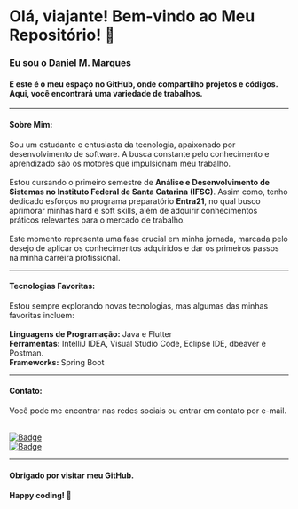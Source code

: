 # Olá, viajante! Bem-vindo ao Meu Repositório! 👋
### Eu sou o Daniel M. Marques
#### E este é o meu espaço no GitHub, onde compartilho projetos e códigos. Aqui, você encontrará uma variedade de trabalhos.

-----

#### Sobre Mim:

 Sou um estudante e entusiasta da tecnologia, apaixonado por desenvolvimento de software. A busca constante pelo conhecimento e aprendizado são os motores que impulsionam meu trabalho.<br/>
 <br/>Estou cursando o primeiro semestre de <b>Análise e Desenvolvimento de Sistemas no Instituto Federal de Santa Catarina (IFSC)</b>. Assim como, tenho dedicado esforços no programa preparatório <b>Entra21</b>, no qual busco aprimorar minhas hard e soft skills, além de adquirir conhecimentos práticos relevantes para o mercado de trabalho. <br/>
 <br/>Este momento representa uma fase crucial em minha jornada, marcada pelo desejo de aplicar os conhecimentos adquiridos e dar os primeiros passos na minha carreira profissional.<br/>

 -----

 #### Tecnologias Favoritas:
 
 Estou sempre explorando novas tecnologias, mas algumas das minhas favoritas incluem: <br/>
 <br/><b>Linguagens de Programação:</b> Java e Flutter
 <br/><b>Ferramentas:</b> IntelliJ IDEA, Visual Studio Code, Eclipse IDE, dbeaver e Postman.
 <br/><b>Frameworks:</b> Spring Boot

 -----
 
#### Contato:

Você pode me encontrar nas redes sociais ou entrar em contato por e-mail.
<br/> <br/>

[![Badge](https://img.shields.io/badge/Gmail-red?style=for-the-badge&logo=Gmail&logoColor=white)](mailto:danielmarianomarquespr@gmail.com)<br>
[![Badge](https://img.shields.io/badge/Linkedin-blue?style=for-the-badge&logo=Linkedin&logoColor=white)](https://www.linkedin.com/in/daniel-mariano-marques/)

-----

#### Obrigado por visitar meu GitHub.

#### Happy coding! 🚀
